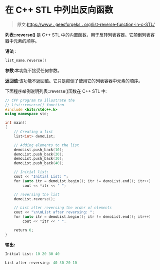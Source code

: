 # 在 C++ STL 中列出反向函数

> 原文:[https://www . geesforgeks . org/list-reverse-function-in-c-STL/](https://www.geeksforgeeks.org/list-reverse-function-in-c-stl/)

**列表::reverse()** 是 C++ STL 中的内置函数，用于反转列表容器。它颠倒列表容器中元素的顺序。

**语法** :

```cpp
list_name.reverse()

```

**参数**:本功能不接受任何参数。

**返回值**:该功能不返回值。它只是颠倒了使用它的列表容器中元素的顺序。

下面程序举例说明列表::reverse()函数在 C++ STL 中:

```cpp
// CPP program to illustrate the
// list::reverse() function
#include <bits/stdc++.h>
using namespace std;

int main()
{
    // Creating a list
    list<int> demoList;

    // Adding elements to the list
    demoList.push_back(10);
    demoList.push_back(20);
    demoList.push_back(30);
    demoList.push_back(40);

    // Initial list:
    cout << "Initial List: ";
    for (auto itr = demoList.begin(); itr != demoList.end(); itr++)
        cout << *itr << " ";

    // reversing the list
    demoList.reverse();

    // List after reversing the order of elements
    cout << "\n\nList after reversing: ";
    for (auto itr = demoList.begin(); itr != demoList.end(); itr++)
        cout << *itr << " ";

    return 0;
}
```

**输出:**

```cpp
Initial List: 10 20 30 40 

List after reversing: 40 30 20 10

```